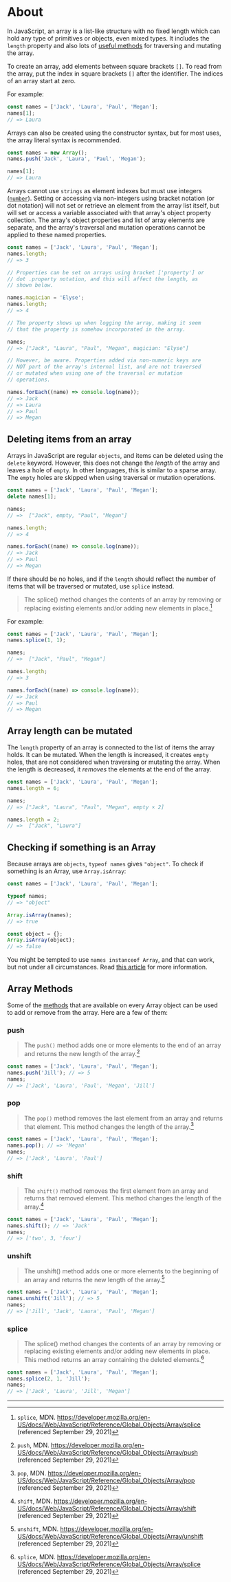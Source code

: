# About

In JavaScript, an array is a list-like structure with no fixed length which can hold any type of primitives or objects, even mixed types.
It includes the `length` property and also lots of [useful methods][array-docs] for traversing and mutating the array.

To create an array, add elements between square brackets `[]`.
To read from the array, put the index in square brackets `[]` after the identifier. The indices of an array start at zero.

For example:

```javascript
const names = ['Jack', 'Laura', 'Paul', 'Megan'];
names[1];
// => Laura
```

Arrays can also be created using the constructor syntax, but for most uses, the array literal syntax is recommended.

```javascript
const names = new Array();
names.push('Jack', 'Laura', 'Paul', 'Megan');

names[1];
// => Laura
```

Arrays cannot use `strings` as element indexes but must use integers ([`number`][concept-numbers]).
Setting or accessing via non-integers using bracket notation (or dot notation) will not set or retrieve an element from the array list itself, but will set or access a variable associated with that array's object property collection.
The array's object properties and list of array elements are separate, and the array's traversal and mutation operations cannot be applied to these named properties.

```javascript
const names = ['Jack', 'Laura', 'Paul', 'Megan'];
names.length;
// => 3

// Properties can be set on arrays using bracket ['property'] or
// dot .property notation, and this will affect the length, as
// shown below.

names.magician = 'Elyse';
names.length;
// => 4

// The property shows up when logging the array, making it seem
// that the property is somehow incorporated in the array.

names;
// => ["Jack", "Laura", "Paul", "Megan", magician: "Elyse"]

// However, be aware. Properties added via non-numeric keys are
// NOT part of the array's internal list, and are not traversed
// or mutated when using one of the traversal or mutation
// operations.

names.forEach((name) => console.log(name));
// => Jack
// => Laura
// => Paul
// => Megan
```

## Deleting items from an array

Arrays in JavaScript are regular `objects`, and items can be deleted using the `delete` keyword.
However, this does not change the _length_ of the array and leaves a hole of `empty`.
In other languages, this is similar to a sparse array.
The `empty` holes are skipped when using traversal or mutation operations.

```javascript
const names = ['Jack', 'Laura', 'Paul', 'Megan'];
delete names[1];

names;
// =>  ["Jack", empty, "Paul", "Megan"]

names.length;
// => 4

names.forEach((name) => console.log(name));
// => Jack
// => Paul
// => Megan
```

If there should be no holes, and if the `length` should reflect the number of items that will be traversed or mutated, use `splice` instead.

> The splice() method changes the contents of an array by removing or replacing existing elements and/or adding new elements in place.[^5]

For example:

```javascript
const names = ['Jack', 'Laura', 'Paul', 'Megan'];
names.splice(1, 1);

names;
// =>  ["Jack", "Paul", "Megan"]

names.length;
// => 3

names.forEach((name) => console.log(name));
// => Jack
// => Paul
// => Megan
```

## Array length can be mutated

The `length` property of an array is connected to the list of items the array holds.
It can be mutated.
When the length is increased, it creates `empty` holes, that are not considered when traversing or mutating the array.
When the length is decreased, it _removes_ the elements at the end of the array.

```javascript
const names = ['Jack', 'Laura', 'Paul', 'Megan'];
names.length = 6;

names;
// => ["Jack", "Laura", "Paul", "Megan", empty × 2]

names.length = 2;
// =>  ["Jack", "Laura"]
```

## Checking if something is an Array

Because arrays are `objects`, `typeof names` gives `"object"`.
To check if something is an Array, use `Array.isArray`:

```javascript
const names = ['Jack', 'Laura', 'Paul', 'Megan'];

typeof names;
// => "object"

Array.isArray(names);
// => true

const object = {};
Array.isArray(object);
// => false
```

You might be tempted to use `names instanceof Array`, and that can work, but not under all circumstances.
Read [this article][instanceof-vs-array-is-array] for more information.

## Array Methods

Some of the [methods][array_methods] that are available on every Array object can be used to add or remove from the array.
Here are a few of them:

### push

> The `push()` method adds one or more elements to the end of an array and returns the new length of the array.[^1]

```javascript
const names = ['Jack', 'Laura', 'Paul', 'Megan'];
names.push('Jill'); // => 5
names;
// => ['Jack', 'Laura', 'Paul', 'Megan', 'Jill']
```

### pop

> The `pop()` method removes the last element from an array and returns that element.
> This method changes the length of the array.[^2]

```javascript
const names = ['Jack', 'Laura', 'Paul', 'Megan'];
names.pop(); // => 'Megan'
names;
// => ['Jack', 'Laura', 'Paul']
```

### shift

> The `shift()` method removes the first element from an array and returns that removed element.
> This method changes the length of the array.[^3]

```javascript
const names = ['Jack', 'Laura', 'Paul', 'Megan'];
names.shift(); // => 'Jack'
names;
// => ['two', 3, 'four']
```

### unshift

> The unshift() method adds one or more elements to the beginning of an array and returns the new length of the array.[^4]

```javascript
const names = ['Jack', 'Laura', 'Paul', 'Megan'];
names.unshift('Jill'); // => 5
names;
// => ['Jill', 'Jack', 'Laura', 'Paul', 'Megan']
```

### splice

> The splice() method changes the contents of an array by removing or replacing existing elements and/or adding new elements in place.
> This method returns an array containing the deleted elements.[^5]

```javascript
const names = ['Jack', 'Laura', 'Paul', 'Megan'];
names.splice(2, 1, 'Jill');
names;
// => ['Jack', 'Laura', 'Jill', 'Megan']
```

---

[^1]: `push`, MDN. <https://developer.mozilla.org/en-US/docs/Web/JavaScript/Reference/Global_Objects/Array/push> (referenced September 29, 2021)
[^2]: `pop`, MDN. <https://developer.mozilla.org/en-US/docs/Web/JavaScript/Reference/Global_Objects/Array/pop> (referenced September 29, 2021)
[^3]: `shift`, MDN. <https://developer.mozilla.org/en-US/docs/Web/JavaScript/Reference/Global_Objects/Array/shift> (referenced September 29, 2021)
[^4]: `unshift`, MDN. <https://developer.mozilla.org/en-US/docs/Web/JavaScript/Reference/Global_Objects/Array/unshift> (referenced September 29, 2021)
[^5]: `splice`, MDN. <https://developer.mozilla.org/en-US/docs/Web/JavaScript/Reference/Global_Objects/Array/splice> (referenced September 29, 2021)

[array-docs]: https://developer.mozilla.org/en-US/docs/Web/JavaScript/Reference/Global_Objects/Array#Instance_methods
[concept-numbers]: /tracks/javascript/concepts/numbers
[instanceof-vs-array-is-array]: https://web.mit.edu/jwalden/www/isArray.html
[array_methods]: https://developer.mozilla.org/en-US/docs/Web/JavaScript/Reference/Global_Objects/Array
